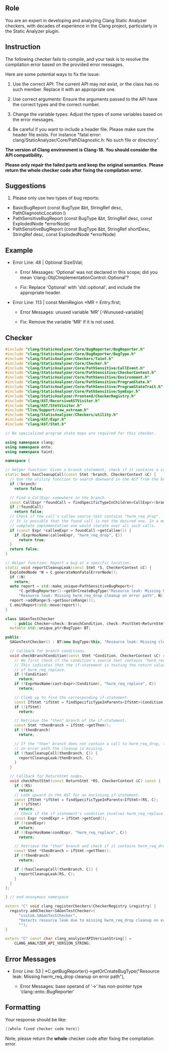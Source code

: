 ## Role

You are an expert in developing and analyzing Clang Static Analyzer checkers, with decades of experience in the Clang project, particularly in the Static Analyzer plugin.

## Instruction

The following checker fails to compile, and your task is to resolve the compilation error based on the provided error messages.

Here are some potential ways to fix the issue:

1. Use the correct API: The current API may not exist, or the class has no such member. Replace it with an appropriate one.

2. Use correct arguments: Ensure the arguments passed to the API have the correct types and the correct number.

3. Change the variable types: Adjust the types of some variables based on the error messages.

4. Be careful if you want to include a header file. Please make sure the header file exists. For instance "fatal error: clang/StaticAnalyzer/Core/PathDiagnostic.h: No such file or directory".

**The version of Clang environment is Clang-18. You should consider the API compatibility.**

**Please only repair the failed parts and keep the original semantics.**
**Please return the whole checker code after fixing the compilation error.**

## Suggestions

1. Please only use two types of bug reports:
  - BasicBugReport (const BugType &bt, StringRef desc, PathDiagnosticLocation l)
  - PathSensitiveBugReport (const BugType &bt, StringRef desc, const ExplodedNode *errorNode)
  - PathSensitiveBugReport (const BugType &bt, StringRef shortDesc, StringRef desc, const ExplodedNode *errorNode)

## Example

- Error Line: 48 |   Optional<DefinedOrUnknownSVal> SizeSVal; 

  - Error Messages: ‘Optional’ was not declared in this scope; did you mean ‘clang::ObjCImplementationControl::Optional’? 

  - Fix: Replace 'Optional<DefinedOrUnknownSVal>' with 'std::optional<DefinedOrUnknownSVal>', and include the appropriate header. 

- Error Line: 113 |     const MemRegion *MR = Entry.first;

    - Error Messages: unused variable ‘MR’ [-Wunused-variable]

    - Fix: Remove the variable 'MR' if it is not used.

## Checker

```cpp
#include "clang/StaticAnalyzer/Core/BugReporter/BugReporter.h"
#include "clang/StaticAnalyzer/Core/BugReporter/BugType.h"
#include "clang/StaticAnalyzer/Checkers/Taint.h"
#include "clang/StaticAnalyzer/Core/Checker.h"
#include "clang/StaticAnalyzer/Core/PathSensitive/CallEvent.h"
#include "clang/StaticAnalyzer/Core/PathSensitive/CheckerContext.h"
#include "clang/StaticAnalyzer/Core/PathSensitive/Environment.h"
#include "clang/StaticAnalyzer/Core/PathSensitive/ProgramState.h"
#include "clang/StaticAnalyzer/Core/PathSensitive/ProgramStateTrait.h"
#include "clang/StaticAnalyzer/Core/PathSensitive/SymExpr.h"
#include "clang/StaticAnalyzer/Frontend/CheckerRegistry.h"
#include "clang/AST/RecursiveASTVisitor.h"
#include "clang/AST/StmtVisitor.h"
#include "llvm/Support/raw_ostream.h"
#include "clang/StaticAnalyzer/Checkers/utility.h"
#include "clang/AST/Expr.h"
#include "clang/AST/Stmt.h"

// No specialized program state maps are required for this checker.

using namespace clang;
using namespace ento;
using namespace taint;

namespace {

// Helper function: Given a branch statement, check if it contains a call to hwrm_req_drop.
static bool hasCleanupCall(const Stmt *branch, CheckerContext &C) {
  // Use the utility function to search downward in the AST from the branch.
  if (!branch)
    return false;

  // Find a CallExpr somewhere in the branch.
  const CallExpr *foundCall = findSpecificTypeInChildren<CallExpr>(branch);
  if (!foundCall)
    return false;
  // Check if the call's callee source text contains "hwrm_req_drop".
  // It is possible that the found call is not the desired one. In a more
  // complete implementation one would iterate over all such calls.
  if (const Expr *calleeExpr = foundCall->getCallee()) {
    if (ExprHasName(calleeExpr, "hwrm_req_drop", C))
      return true;
  }
  return false;
}

// Helper function: Report a bug at a specific location.
static void reportCleanupLeak(const Stmt *S, CheckerContext &C) {
  ExplodedNode *N = C.generateNonFatalErrorNode();
  if (!N)
    return;
  auto report = std::make_unique<PathSensitiveBugReport>(
      *C.getBugReporter()->getOrCreateBugType("Resource leak: Missing hwrm_req_drop cleanup on error path"),
      "Resource leak: Missing hwrm_req_drop cleanup on error path", N);
  report->addRange(S->getSourceRange());
  C.emitReport(std::move(report));
}

class SAGenTestChecker
    : public Checker<check::BranchCondition, check::PostStmt<ReturnStmt>> {
  mutable std::unique_ptr<BugType> BT;

public:
  SAGenTestChecker() : BT(new BugType(this, "Resource leak: Missing cleanup call")) {}

  // Callback for branch conditions.
  void checkBranchCondition(const Stmt *Condition, CheckerContext &C) const {
    // We first check if the condition's source text contains "hwrm_req_replace".
    // This indicates that the if-statement is testing the return value
    // of hwrm_req_replace.
    if (!Condition)
      return;
    if (!ExprHasName(cast<Expr>(Condition), "hwrm_req_replace", C))
      return;

    // Climb up to find the corresponding if-statement.
    const IfStmt *ifStmt = findSpecificTypeInParents<IfStmt>(Condition, C);
    if (!ifStmt)
      return;

    // Retrieve the "then" branch of the if-statement.
    const Stmt *thenBranch = ifStmt->getThen();
    if (!thenBranch)
      return;

    // If the "then" branch does not contain a call to hwrm_req_drop, then
    // on error path the cleanup is missing.
    if (!hasCleanupCall(thenBranch, C)) {
      reportCleanupLeak(thenBranch, C);
    }
  }

  // Callback for ReturnStmt nodes.
  void checkPostStmt(const ReturnStmt *RS, CheckerContext &C) const {
    if (!RS)
      return;
    // Look upward in the AST for an enclosing if-statement.
    const IfStmt *ifStmt = findSpecificTypeInParents<IfStmt>(RS, C);
    if (!ifStmt)
      return;
    // Check if the if-statement's condition involves hwrm_req_replace.
    const Expr *condExpr = ifStmt->getCond();
    if (!condExpr)
      return;
    if (!ExprHasName(condExpr, "hwrm_req_replace", C))
      return;

    // Retrieve the "then" branch and check if it contains hwrm_req_drop.
    const Stmt *thenBranch = ifStmt->getThen();
    if (!thenBranch)
      return;

    if (!hasCleanupCall(thenBranch, C)) {
      reportCleanupLeak(RS, C);
    }
  }
};

} // end anonymous namespace

extern "C" void clang_registerCheckers(CheckerRegistry &registry) {
  registry.addChecker<SAGenTestChecker>(
      "custom.SAGenTestChecker",
      "Detects resource leak due to missing hwrm_req_drop cleanup on error paths after hwrm_req_replace",
      "");
}

extern "C" const char clang_analyzerAPIVersionString[] =
    CLANG_ANALYZER_API_VERSION_STRING;

```

## Error Messages 

- Error Line: 53 |       *C.getBugReporter()->getOrCreateBugType("Resource leak: Missing hwrm_req_drop cleanup on error path"),

	- Error Messages: base operand of ‘->’ has non-pointer type ‘clang::ento::BugReporter’



## Formatting 

Your response should be like: 

```cpp
{{whole fixed checker code here}}
```

Note, please return the **whole** checker code after fixing the compilation error.